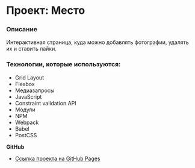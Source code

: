 # Проект: Место

### Описание

Интерактивная страница, куда можно добавлять фотографии, удалять их и ставить лайки.

### Технологии, которые используются:
* Grid Layout
* Flexbox
* Медиазапросы
* JavaScript
* Constraint validation API
* Модули
* NPM
* Webpack
* Babel
* PostCSS

**GitHub**

* [Ссылка проекта на GitHub Pages](https://andreibelyun.github.io/mesto/src/index.html)